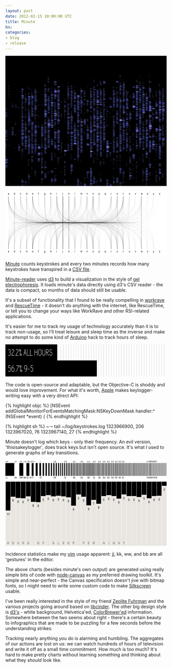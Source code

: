 ```yaml
---
layout: post
date: 2012-02-15 10:00:00 UTC
title: Minute
hn:
categories:
- blog
- release
---
```


<a href='http://macwright.org/minute/'><img width='640' src='/graphics/minute_new.png' title='around 1 million keystrokes' /></a>

<img width='640' height='200' src='/graphics/minute_flow.png' title='flow between the alphabet' />

[Minute](http://macwright.org/minute/) counts keystrokes and every
two minutes records how many keystrokes
have transpired in a [CSV file](http://en.wikipedia.org/wiki/Comma-separated_values).

[Minute-reader](http://github.com/tmcw/minute) uses [d3](http://mbostock.github.com/d3/)
to build a visualization in the style of [gel electrophoresis](http://en.wikipedia.org/wiki/Gel_electrophoresis).
It loads minute's data directly using d3's
CSV reader - the data is compact, so months of data should still be usable.

It's a subset of functionality that I found to
be really compelling in [workrave](http://www.workrave.org/)
and [RescueTime](https://www.rescuetime.com/) - it doesn't do anything
with the internet, like RescueTime, or tell you to change your ways
like WorkRave and other RSI-related applications.

It's easier for me to track my usage of technology
accurately than it is to track non-usage, so I'll treat leisure and sleep
time as the inverse and make no attempt to do some kind of [Arduino](http://arduino.cc)
hack to track hours of sleep.

<img width='640' height='100' src='/graphics/minute_bar.png' title='tracking keystrokes-containing time versus total' />

The code is open-source and adaptable, but the Objective-C is shoddy
and would love improvement. For what it's worth, [Apple](http://www.apple.com/)
makes keylogger-writing easy with a very direct API:

{% highlight objc %}
[NSEvent
     addGlobalMonitorForEventsMatchingMask:NSKeyDownMask
     handler:^ (NSEvent *event) {
{% endhighlight %}

{% highlight sh %}
~⇾ tail ~/log/keystrokes.log
1323966900, 206
1323967020, 76
1323967140, 27
{% endhighlight %}

Minute doesn't log which keys - only their frequency. An evil version,
'thisisakeylogger', does track keys but isn't open source. It's what I used to
generate graphs of key transitions.

<img width='640' height='65' src='/graphics/minute_incidence.png' title='transitions between lowercase keys' />

<img width='640' height='200' src='/graphics/minute_sleep.png' title='hours of sleep per night' />

Incidence statistics make my [vim](http://www.vim.org/) usage apparent: jj, kk, ww, and bb
are all 'gestures' in the editor.

The above charts (besides minute's own output) are generated using
really simple bits of code with [node-canvas](https://github.com/LearnBoost/node-canvas)
as my preferred drawing toolkit. It's simple and near-perfect -
the Canvas specification doesn't jive with bitmap fonts, so I might
need to write some custom code to make [Silkscreen](http://kottke.org/plus/type/silkscreen/) usable.

I've been really interested in the style of my friend
[Zeolite Fuhrman](http://www.zeolitefuhrman.com/category/visualization/)
and the various projects going around based on
[libcinder](http://libcinder.org/). The other big design style is
[d3's](http://mbostock.github.com/d3) - white background, Helvetica'ed,
[ColorBrewer'ed](http://colorbrewer2.org/) information. Somewhere between the two
seems about right - there's a certain beauty to infographics that are made
to be puzzling for a few seconds before the understanding strikes.

Tracking nearly anything you do is alarming
and humbling. The aggregates of our actions are lost on us: we can
watch hundreds of hours of television and write it off as a small time commitment.
How much is too much? It's hard to make pretty charts without learning something
and thinking about what they _should_ look like.
